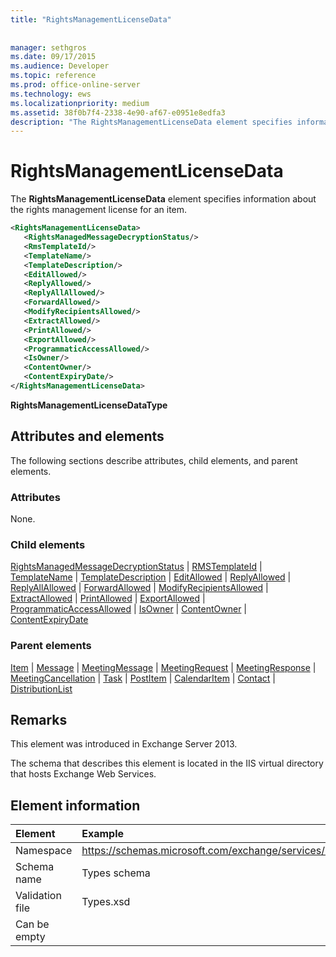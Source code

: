 ```yaml
---
title: "RightsManagementLicenseData"
 
 
manager: sethgros
ms.date: 09/17/2015
ms.audience: Developer
ms.topic: reference
ms.prod: office-online-server
ms.technology: ews
ms.localizationpriority: medium
ms.assetid: 38f0b7f4-2338-4e90-af67-e0951e8edfa3
description: "The RightsManagementLicenseData element specifies information about the rights management license for an item."
---
```


# RightsManagementLicenseData

The **RightsManagementLicenseData** element specifies information about the rights management license for an item. 
  
```XML
<RightsManagementLicenseData>
   <RightsManagedMessageDecryptionStatus/>
   <RmsTemplateId/>
   <TemplateName/>
   <TemplateDescription/>
   <EditAllowed/>
   <ReplyAllowed/>
   <ReplyAllAllowed/>
   <ForwardAllowed/>
   <ModifyRecipientsAllowed/>
   <ExtractAllowed/>
   <PrintAllowed/>
   <ExportAllowed/>
   <ProgrammaticAccessAllowed/>
   <IsOwner/>
   <ContentOwner/>
   <ContentExpiryDate/>
</RightsManagementLicenseData>
```

 **RightsManagementLicenseDataType**
## Attributes and elements

The following sections describe attributes, child elements, and parent elements.
  
### Attributes

None.
  
### Child elements

[RightsManagedMessageDecryptionStatus](rightsmanagedmessagedecryptionstatus.md) | [RMSTemplateId](rmstemplateid.md) | [TemplateName](templatename.md) | [TemplateDescription](templatedescription.md) | [EditAllowed](editallowed.md) | [ReplyAllowed](replyallowed.md) | [ReplyAllAllowed](replyallallowed.md) | [ForwardAllowed](forwardallowed.md) | [ModifyRecipientsAllowed](modifyrecipientsallowed.md) | [ExtractAllowed](extractallowed.md) | [PrintAllowed](printallowed.md) | [ExportAllowed](exportallowed.md) | [ProgrammaticAccessAllowed](programmaticaccessallowed.md) | [IsOwner](isowner.md) | [ContentOwner](contentowner.md) | [ContentExpiryDate](contentexpirydate.md)
  
### Parent elements

[Item](item.md) | [Message](message-ex15websvcsotherref.md) | [MeetingMessage](meetingmessage.md) | [MeetingRequest](meetingrequest.md) | [MeetingResponse](meetingresponse.md) | [MeetingCancellation](meetingcancellation.md) | [Task](task.md) | [PostItem](postitem.md) | [CalendarItem](calendaritem.md) | [Contact](contact.md) | [DistributionList](distributionlist.md)
  
## Remarks

This element was introduced in Exchange Server 2013.
  
The schema that describes this element is located in the IIS virtual directory that hosts Exchange Web Services.
  
## Element information

|Element|Example|
|:-----|:-----|
|Namespace  <br/> |https://schemas.microsoft.com/exchange/services/2006/types  <br/> |
|Schema name  <br/> |Types schema  <br/> |
|Validation file  <br/> |Types.xsd  <br/> |
|Can be empty  <br/> ||
   

